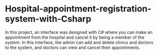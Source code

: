 # Hospital-appointment-registration-system-with-Csharp
In this project, an interface was designed with C# where you can make an appointment from the hospital and cancel it by being a member of the system. In this interface, the admin can add and delete clinics and doctors to the system, and doctors can view and cancel their appointments.
